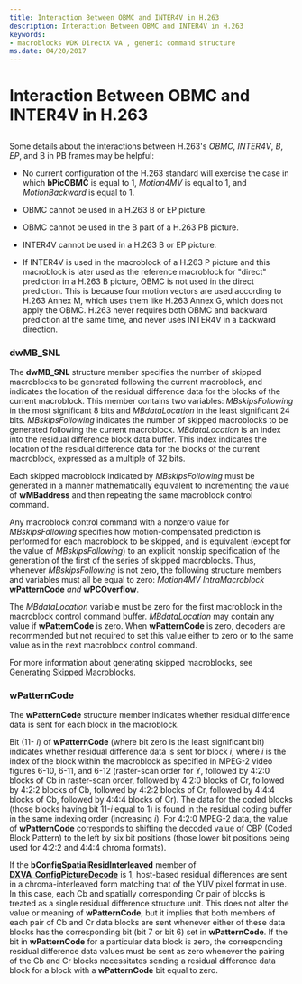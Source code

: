 ```yaml
---
title: Interaction Between OBMC and INTER4V in H.263
description: Interaction Between OBMC and INTER4V in H.263
keywords:
- macroblocks WDK DirectX VA , generic command structure
ms.date: 04/20/2017
---
```


# Interaction Between OBMC and INTER4V in H.263


## <span id="ddk_interaction_between_obmc_and_inter4v_in_h_263_gg"></span><span id="DDK_INTERACTION_BETWEEN_OBMC_AND_INTER4V_IN_H_263_GG"></span>


Some details about the interactions between H.263's *OBMC*, *INTER4V*, *B*, *EP*, and B in PB frames may be helpful:

-   No current configuration of the H.263 standard will exercise the case in which **bPicOBMC** is equal to 1, *Motion4MV* is equal to 1, and *MotionBackward* is equal to 1.

-   OBMC cannot be used in a H.263 B or EP picture.

-   OBMC cannot be used in the B part of a H.263 PB picture.

-   INTER4V cannot be used in a H.263 B or EP picture.

-   If INTER4V is used in the macroblock of a H.263 P picture and this macroblock is later used as the reference macroblock for "direct" prediction in a H.263 B picture, OBMC is not used in the direct prediction. This is because four motion vectors are used according to H.263 Annex M, which uses them like H.263 Annex G, which does not apply the OBMC. H.263 never requires both OBMC and backward prediction at the same time, and never uses INTER4V in a backward direction.

### <span id="dwMB_SNL"></span><span id="dwmb_snl"></span><span id="DWMB_SNL"></span>dwMB\_SNL

The **dwMB\_SNL** structure member specifies the number of skipped macroblocks to be generated following the current macroblock, and indicates the location of the residual difference data for the blocks of the current macroblock. This member contains two variables: *MBskipsFollowing* in the most significant 8 bits and *MBdataLocation* in the least significant 24 bits. *MBskipsFollowing* indicates the number of skipped macroblocks to be generated following the current macroblock. *MBdataLocation* is an index into the residual difference block data buffer. This index indicates the location of the residual difference data for the blocks of the current macroblock, expressed as a multiple of 32 bits.

Each skipped macroblock indicated by *MBskipsFollowing* must be generated in a manner mathematically equivalent to incrementing the value of **wMBaddress** and then repeating the same macroblock control command.

Any macroblock control command with a nonzero value for *MBskipsFollowing* specifies how motion-compensated prediction is performed for each macroblock to be skipped, and is equivalent (except for the value of *MBskipsFollowing*) to an explicit nonskip specification of the generation of the first of the series of skipped macroblocks. Thus, whenever *MBskipsFollowing* is not zero, the following structure members and variables must all be equal to zero: *Motion4MV IntraMacroblock* **wPatternCode** *and* **wPCOverflow**.

The *MBdataLocation* variable must be zero for the first macroblock in the macroblock control command buffer. *MBdataLocation* may contain any value if **wPatternCode** is zero. When **wPatternCode** is zero, decoders are recommended but not required to set this value either to zero or to the same value as in the next macroblock control command.

For more information about generating skipped macroblocks, see [Generating Skipped Macroblocks](generating-skipped-macroblocks.md).

### <span id="wPatternCode"></span><span id="wpatterncode"></span><span id="WPATTERNCODE"></span>wPatternCode

The **wPatternCode** structure member indicates whether residual difference data is sent for each block in the macroblock.

Bit (11- *i*) of **wPatternCode** (where bit zero is the least significant bit) indicates whether residual difference data is sent for block *i*, where *i* is the index of the block within the macroblock as specified in MPEG-2 video figures 6-10, 6-11, and 6-12 (raster-scan order for Y, followed by 4:2:0 blocks of Cb in raster-scan order, followed by 4:2:0 blocks of Cr, followed by 4:2:2 blocks of Cb, followed by 4:2:2 blocks of Cr, followed by 4:4:4 blocks of Cb, followed by 4:4:4 blocks of Cr). The data for the coded blocks (those blocks having bit 11-*i* equal to 1) is found in the residual coding buffer in the same indexing order (increasing *i*). For 4:2:0 MPEG-2 data, the value of **wPatternCode** corresponds to shifting the decoded value of CBP (Coded Block Pattern) to the left by six bit positions (those lower bit positions being used for 4:2:2 and 4:4:4 chroma formats).

If the **bConfigSpatialResidInterleaved** member of [**DXVA\_ConfigPictureDecode**](/windows-hardware/drivers/ddi/dxva/ns-dxva-_dxva_configpicturedecode) is 1, host-based residual differences are sent in a chroma-interleaved form matching that of the YUV pixel format in use. In this case, each Cb and spatially corresponding Cr pair of blocks is treated as a single residual difference structure unit. This does not alter the value or meaning of **wPatternCode**, but it implies that both members of each pair of Cb and Cr data blocks are sent whenever either of these data blocks has the corresponding bit (bit 7 or bit 6) set in **wPatternCode**. If the bit in **wPatternCode** for a particular data block is zero, the corresponding residual difference data values must be sent as zero whenever the pairing of the Cb and Cr blocks necessitates sending a residual difference data block for a block with a **wPatternCode** bit equal to zero.

 


